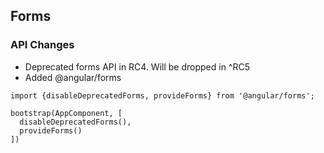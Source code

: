 ## Forms

### API Changes
* Deprecated forms API in RC4. Will be dropped in ^RC5
* Added @angular/forms

```
import {disableDeprecatedForms, provideForms} from '@angular/forms';

bootstrap(AppComponent, [
  disableDeprecatedForms(),
  provideForms()
])
```
